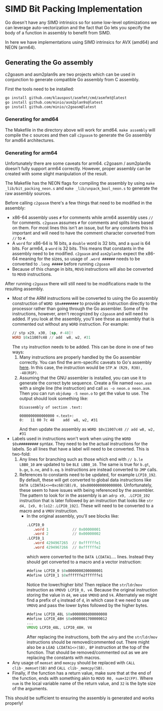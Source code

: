 <!---
  Licensed to the Apache Software Foundation (ASF) under one
  or more contributor license agreements.  See the NOTICE file
  distributed with this work for additional information
  regarding copyright ownership.  The ASF licenses this file
  to you under the Apache License, Version 2.0 (the
  "License"); you may not use this file except in compliance
  with the License.  You may obtain a copy of the License at

    http://www.apache.org/licenses/LICENSE-2.0

  Unless required by applicable law or agreed to in writing,
  software distributed under the License is distributed on an
  "AS IS" BASIS, WITHOUT WARRANTIES OR CONDITIONS OF ANY
  KIND, either express or implied.  See the License for the
  specific language governing permissions and limitations
  under the License.
-->

# SIMD Bit Packing Implementation

Go doesn't have any SIMD intrinsics so for some low-level optimizations we can 
leverage auto-vectorization and the fact that Go lets you specify the body of a
function in assembly to benefit from SIMD.

In here we have implementations using SIMD intrinsics for AVX (amd64) and NEON (arm64).

## Generating the Go assembly

c2goasm and asm2plan9s are two projects which can be used in conjunction to generate
compatible Go assembly from C assembly.

First the tools need to be installed:

```bash
go install github.com/klauspost/asmfmt/cmd/asmfmt@latest
go install github.com/minio/asm2plan9s@latest
go install github.com/minio/c2goasm@latest
```

### Generating for amd64

The Makefile in the directory above will work for amd64. `make assembly` will compile
the c sources and then call `c2goasm` to generate the Go assembly for amd64 
architectures.

### Generating for arm64

Unfortunately there are some caveats for arm64. c2goasm / asm2plan9s doesn't fully
support arm64 correctly. However, proper assembly can be created with some slight
manipulation of the result.

The Makefile has the NEON flags for compiling the assembly by using 
`make _lib/bit_packing_neon.s` and `make _lib/unpack_bool_neon.s` to generate the
raw assembly sources. 

Before calling `c2goasm` there's a few things that need to be modified in the assembly:

* x86-64 assembly uses `#` for comments while arm64 assembly uses `//` for comments.
  `c2goasm` assumes `#` for comments and splits lines based on them. For most lines
  this isn't an issue, but for any constants this is important and will need to have
  the comment character converted from `//` to `#`.
* A `word` for x86-64 is 16 bits, a `double` word is 32 bits, and a `quad` is 64 bits.
  For arm64, a `word` is 32 bits. This means that constants in the assembly need to be
  modified. `c2goasm` and `asm2plan9s` expect the x86-64 meaning for the sizes, so
  usage of `.word ######` needs to be converted to `.long #####` before running
  `c2goasm`
* Because of this change in bits, `MOVQ` instructions will also be converted to 
  `MOVD` instructions.

After running `c2goasm` there will still need to be modifications made to the 
resulting assembly.

* Most of the ARM instructions will be converted to using the Go assembly construction
  of `WORD $0x########` to provide an instruction directly to the processor rather than
  going through the Go assembler. Some of the instructions, however, aren't recognized
  by `c2goasm` and will need to added. If you look at the assembly, you'll see these
  as assembly that is commented out without any `WORD` instruction. For example:
  ```asm
  // stp x29, x30, [sp, #-48]!
  WORD $0x11007c48 // add  w8, w2, #31
  ```
  The `stp` instruction needs to be added. This can be done in one of two ways:
  1. Many instructions are properly handled by the Go assembler correctly. You can
     find the arm-specific caveats to Go's assembly [here](https://pkg.go.dev/cmd/internal/obj/arm64). In this case, the instruction would be `STP.W (R29, R30), -48(RSP)`.
  2. Assuming that the GNU assembler is installed, you can use it to generate the
     correct byte sequence. Create a file named `neon.asm` with a single line 
     (the instruction) and call `as -o neon.o neon.asm`. Then you can run
     `objdump -S neon.o` to get the value to use. The output should look something 
     like:
     ```
     Disassembly of section .text:

     0000000000000000 <.text>:
     0:   11 00 7c 48    add  w8, w2, #31
     ```
     And then update the assembly as `WORD $0x11007c48 // add w8, w2, #31`
* Labels used in instructions won't work when using the `WORD $0x#########` syntax.
  They need to be the actual instructions for the labels. So all lines that have a
  label will need to be converted. This is two-fold:
  1. Any lines for branching such as those which end with `// b.le LBB0_10` are updated
     to be `BLE LBB0_10`. The same is true for `b.gt`, `b.ge`, `b.ne`, and `b.eq`. `b` 
     instructions are instead converted to `JMP` calls.
  2. References to constants need to be updated, for example `LCPI0_192`. By default,
     these will get converted to global data instructions like 
     `DATA LCDATA1<>+0xc68(SB)/8, $0x0000000000000000`. Unfortunately, these seem to 
     have issues with being referenced by the assembler. The pattern to look for in 
     the assembly is an `adrp x9, .LCPI0_192` instruction that is later followed by 
     an instruction that looks like `str d4, [x9, 0:lo12:.LCPI0_192]`. These will
     need to be converted to a macro and a `VMOV` instruction. 
     * In the original assembly, you'll see blocks like:
       ```asm
       .LCPI0_0
          .word 1           // 0x00000001
          .word 2           // 0x00000002
       .LCPI0_1
          .word 4294967265  // 0xffffffe1
          .word 4294967266  // 0xffffffe2
       ```
       which were converted to the `DATA LCDATA1`.... lines. Instead they should get
       converted to a macro and a vector instruction:
       ```asm
       #define LCPI0_0 $0x0000000200000001
       #define LCPI0_1 $0xffffffe2ffffffe1
       ```
       Notice the lower/higher bits!
       Then replace the `str`/`ldr`/`mov` instruction as `VMOVD LCPI0_0, v4`. Because
       the original instruction storing the value in `d4`, we use `VMOVD` and `V4`. 
       Alternately we might find a prefix of `q` instead of `d`, in which case it we
       need to use `VMOVQ` and pass the lower bytes followed by the higher bytes.
       ```asm
       #define LCPI0_48L $0x0000000d00000008
       #define LCPI0_48H $0x0000001700000012
       ...
       VMOVQ LCPI0_48L, LCPI0_48H, V4
       ```
       After replacing the instructions, both the `adrp` and the `str`/`ldr`/`mov` 
       instructions should be removed/commented out.
       There might also be a `LEAQ LCDATA1<>(SB), BP` instruction at the top of the
       function. That should be removed/commented out as we are replacing the constants
       with macros.
* Any usage of `memset` and `memcpy` should be replaced with `CALL clib·_memset(SB)` 
  and `CALL clib·_memcpy(SB)`.
* Finally, if the function has a return value, make sure that at the end of the 
  function, ends with something akin to `MOVD R0, num+32(FP)`. Where `num` is the
  local variable name of the return value, and `32` is the byte size of the arguments.

This should be sufficient to ensuring the assembly is generated and works properly!